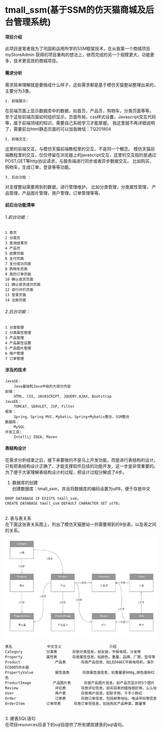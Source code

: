 # tmall_ssm(基于SSM的仿天猫商城及后台管理系统)
#### 项目介绍

此项目是笔者我为了巩固和运用所学的SSM框架技术，在从我第一个商城项目myStoreAdmin
获得的项目重构的想法上，继而完成的另一个规模更大，功能更多，技术更高效的商城项目。
    
#### 需求分析
   需求简单理解就是要做成什么样子，这些需求都是基于模仿天猫整站整理出来的，主要分为3类。
        
    1. 前端展示:
   在前端页面上显示数据库中的数据，如首页，产品页，购物车，分类页面等等。 
   至于这些前端页面如何组织显示，页面布局，css样式设置，Javascript交互代码等，属于前端领域的知识，需要自己系统学习才能掌握。 
   我这里就不再详细说明了，需要前台html静态页面的可以加我微信：TQ201804
  
    2. 前端交互: 
   这里的前端交互，与模仿天猫前端教程里的交互，不是同一个概念。 
   模仿天猫前端教程里的交互，仅仅停留在浏览器上的javascript交互，这里的交互指的是通过POST,GET等http协议请求，与服务端进行同步或者异步数据交互。
   比如购买，购物车，生成订单，登录等等功能。 
    
    3. 后台功能 :
   对支撑整站需要用到的数据，进行管理维护。 比如分类管理，分类属性管理， 产品管理，产品图片管理，用户管理，订单管理等等。
    
#### 前后台功能清单
    
  ###### 1.前台功能：
    1 首页    
    2 分类页    
    3 查询结果页    
    4 产品页    
    5 结算页面    
    6 支付页面    
    7 支付成功页面    
    8 购物车页面    
    9 我的订单页面    
    10 确认收货页面    
    11 确认收货成功页面    
    12 进行评价页面    
    13 登录页面    
    14 注册页面    
  
  ###### 2.后台功能：
    1 分类管理    
    2 分类属性管理    
    3 产品管理    
    4 产品属性设置    
    5 产品图片管理    
    6 用户管理    
    7 订单管理 
   
   #### 涉及的技术  
    JavaSE: 
        Java基础和Java中级的大部分内容
    前端：
        HTML, CSS, JAVASCRIPT, JQUERY,AJAX, Bootstrap
    JavaEE：
        TOMCAT, SERVLET, JSP, Filter
    框架：
        Spring，Spring MVC，Mybatis，Spring+Mybatis整合，SSM整合
    数据库：
        MySQL
    开发工具:
        Intellij IDEA, Maven
        
#### 表结构设计
   在需求分析结束之后，接下来要做的不是马上开发功能，而是进行表结构的设计。 
   只有把表结构设计正确了，才能支撑软件后续的功能开发，这一步是非常重要的。 
   为了便于大家理解表结构设计的过程，把设计过程分解成了4步。 
    
   1. 数据库的创建<br/> 
   创建数据库：tmall_ssm，并且将数据库的编码设置为utf8，便于存放中文
   
    DROP DATABASE IF EXISTS tmall_ssm;
    CREATE DATABASE tmall_ssm DEFAULT CHARACTER SET utf8;
   <br/>
   2. 表与表关系 <br/> 
    在下面这张表关系图上，列出了模仿天猫整站一共需要用到的9张表，以及表之间的关系。

   ![表关系图](src/main/resources/document/image/1.png)

    
    表名	              中文含义	                    介绍
    Category	       分类表	     存放分类信息，如女装，平板电视，沙发等
    Property	       属性表	     存放属性信息，如颜色，重量，品牌，厂商，型号等
    Product	               产品表	     存放产品信息，如LED40EC平板电视机，海尔EC6005热水器
    PropertyValue	       属性值表	     存放属性值信息，如重量是900g,颜色是粉红色
    ProductImage	      产品图片表	     存放产品图片信息，如产品页显示的5个图片
    Review	               评论表	     存放评论信息，如买回来的蜡烛很好用，么么哒
    User	               用户表	     存放用户信息，如斩手狗，千手小粉红
    Order	               订单表	     存放订单信息，包括邮寄地址，电话号码等信息
    OrderItem	       订单项表	     存放订单项信息，包括购买产品种类，数量等
   <br/>
    3. 建表SQL语句
    <br/>
    在项目resources目录下的sql目提供了所有建库建表的sql语句。
    
   <br/>
